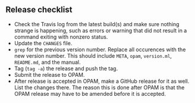 ## Release checklist

- Check the Travis log from the latest build(s) and make sure nothing strange is
  happening, such as errors or warning that did not result in a command exiting
  with nonzero status.
- Update the `CHANGES` file.
- `grep` for the previous version number. Replace all occurences with the new
  version number. This should include `META`, `opam`, `version.ml`, `README.md`,
  and the manual.
- Tag (`tag -a`) the release and push the tag.
- Submit the release to OPAM.
- After release is accepted in OPAM, make a GitHub release for it as well. List
  the changes there. The reason this is done after OPAM is that the OPAM release
  may have to be amended before it is accepted.
